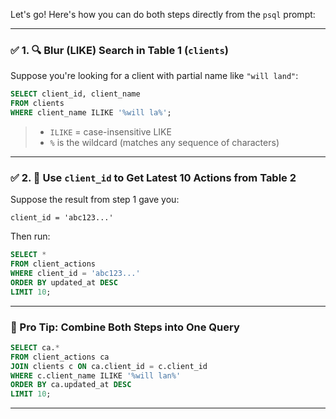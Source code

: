 Let's go! Here's how you can do both steps directly from the `psql` prompt:

---

### ✅ 1. 🔍 **Blur (LIKE) Search in Table 1 (`clients`)**

Suppose you're looking for a client with partial name like `"will land"`:

```sql
SELECT client_id, client_name
FROM clients
WHERE client_name ILIKE '%will la%';
```

> - `ILIKE` = case-insensitive LIKE  
> - `%` is the wildcard (matches any sequence of characters)

---

### ✅ 2. 🔁 Use `client_id` to Get Latest 10 Actions from Table 2

Suppose the result from step 1 gave you:

```
client_id = 'abc123...'
```

Then run:

```sql
SELECT *
FROM client_actions
WHERE client_id = 'abc123...'
ORDER BY updated_at DESC
LIMIT 10;
```

---

### 🧠 Pro Tip: Combine Both Steps into One Query

```sql
SELECT ca.*
FROM client_actions ca
JOIN clients c ON ca.client_id = c.client_id
WHERE c.client_name ILIKE '%will lan%'
ORDER BY ca.updated_at DESC
LIMIT 10;
```


---

